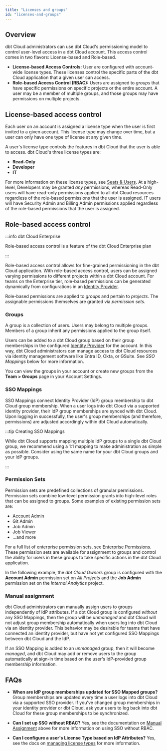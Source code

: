 ```yaml
---
title: "Licenses and groups"
id: "licenses-and-groups"
---
```


## Overview

dbt Cloud administrators can use dbt Cloud's permissioning model to control
user-level access in a dbt Cloud account. This access control comes in two flavors:
License-based and Role-based.

- **License-based Access Controls:** User are configured with account-wide
  license types. These licenses control the specific parts of the dbt Cloud application
  that a given user can access.
- **Role-based Access Control (RBAC):** Users are assigned to _groups_ that have
  specific permissions on specific projects or the entire account. A user may be
  a member of multiple groups, and those groups may have permissions on multiple
  projects.

## License-based access control

Each user on an account is assigned a license type when the user is first
invited to a given account. This license type may change over time, but a
user can only have one type of license at any given time.

A user's license type controls the features in dbt Cloud that the user is able
to access. dbt Cloud's three license types are:
 - **Read-Only**
 - **Developer**
 - **IT**

For more information on these license types, see [Seats & Users](/docs/cloud/manage-access/seats-and-users).
At a high-level, Developers may be granted _any_ permissions, whereas Read-Only
users will have read-only permissions applied to all dbt Cloud resources
regardless of the role-based permissions that the user is assigned. IT users will have Security Admin and Billing Admin permissions applied regardless of the role-based permissions that the user is assigned.

## Role-based access control

:::info dbt Cloud Enterprise

Role-based access control is a feature of the dbt Cloud Enterprise plan

:::

Role-based access control allows for <Term id="grain">fine-grained</Term> permissioning in the dbt Cloud
application. With role-based access control, users can be assigned varying
permissions to different projects within a dbt Cloud account. For teams on the
Enterprise tier, role-based permissions can be generated dynamically from
configurations in an [Identity Provider](sso-overview).

Role-based permissions are applied to _groups_ and pertain to _projects_. The
assignable permissions themselves are granted via _permission sets_.


### Groups

A group is a collection of users. Users may belong to multiple groups. Members
of a group inherit any permissions applied to the group itself.

Users can be added to a dbt Cloud group based on their group memberships in the
configured [Identity Provider](sso-overview) for the account. In this way, dbt
Cloud administrators can manage access to dbt Cloud resources via identity
management software like Entra ID, Okta, or GSuite. See _SSO Mappings_ below for
more information.

You can view the groups in your account or create new groups from the **Team > Groups**
page in your Account Settings.

<Lightbox
    src="/img/docs/dbt-cloud/dbt-cloud-enterprise/access-control/group-list.png"
    title="Viewing a list of groups in the Account Settings page."
/>


### SSO Mappings

SSO Mappings connect Identity Provider (IdP) group membership to dbt Cloud group
membership. When a user logs into dbt Cloud via a supported identity provider,
their IdP group memberships are synced with dbt Cloud. Upon logging in
successfully, the user's group memberships (and therefore, permissions) are
adjusted accordingly within dbt Cloud automatically.

:::tip Creating SSO Mappings

While dbt Cloud supports mapping multiple IdP groups to a single dbt Cloud
group, we recommend using a 1:1 mapping to make administration as simple as
possible. Consider using the same name for your dbt Cloud groups and your IdP
groups.

:::


### Permission Sets

Permission sets are predefined collections of granular permissions. Permission
sets combine low-level permission grants into high-level roles that can be
assigned to groups. Some examples of existing permission sets are:
 - Account Admin
 - Git Admin
 - Job Admin
 - Job Viewer
 - ...and more

For a full list of enterprise permission sets, see [Enterprise Permissions](/docs/cloud/manage-access/enterprise-permissions).
These permission sets are available for assignment to groups and control the ability
for users in these groups to take specific actions in the dbt Cloud application.

In the following example, the _dbt Cloud Owners_ group is configured with the
**Account Admin** permission set on _All Projects_ and the **Job Admin** permission
set on the _Internal Analytics_ project.

<Lightbox
    src="/img/docs/dbt-cloud/dbt-cloud-enterprise/access-control/group-permissions.png"
    title="Configuring permissions for the Admins group"
/>


### Manual assignment

dbt Cloud administrators can manually assign users to groups independently of
IdP attributes. If a dbt Cloud group is configured _without_ any
SSO Mappings, then the group will be _unmanaged_ and dbt Cloud will not adjust
group membership automatically when users log into dbt Cloud via an identity
provider. This behavior may be desirable for teams that have connected an identity
provider, but have not yet configured SSO Mappings between dbt Cloud and the
IdP.

If an SSO Mapping is added to an _unmanaged_ group, then it will become
_managed_, and dbt Cloud may add or remove users to the group automatically at
sign-in time based on the user's IdP-provided group membership information.


## FAQs
- **When are IdP group memberships updated for SSO Mapped groups?** Group memberships
  are updated every time a user logs into dbt Cloud via a supported SSO provider. If
  you've changed group memberships in your identity provider or dbt Cloud, ask your
  users to log back into dbt Cloud for these group memberships to be synchronized.

- **Can I set up SSO without RBAC?** Yes, see the documentation on
  [Manual Assignment](#manual-assignment) above for more information on using
  SSO without RBAC.

- **Can I configure a user's License Type based on IdP Attributes?** Yes, see
  the docs on [managing license types](/docs/cloud/manage-access/seats-and-users#managing-license-types)
  for more information.
